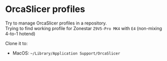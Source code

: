 # OrcaSlicer profiles
Try to manage OrcaSlicer profiles in a repository.  
Trying to find working profile for Zonestar `Z9V5-Pro MK4` with `E4` (non-mixing 4-to-1 hotend)

Clone it to:
 - MacOS: `~/Library/Application Support/OrcaSlicer`
